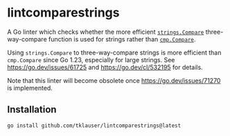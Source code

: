 # lintcomparestrings

A Go linter which checks whether the more efficient
[`strings.Compare`](https://pkg.go.dev/strings#Compare) three-way-compare
function is used for strings rather than [`cmp.Compare`](https://pkg.go.dev/cmp#Compare).

Using `strings.Compare` to three-way-compare strings is more efficient than
`cmp.Compare` since Go 1.23, especially for large strings. See
https://go.dev/issues/61725 and https://go.dev/cl/532195 for details.

Note that this linter will become obsolete once https://go.dev/issues/71270 is
implemented.

## Installation

    go install github.com/tklauser/lintcomparestrings@latest
